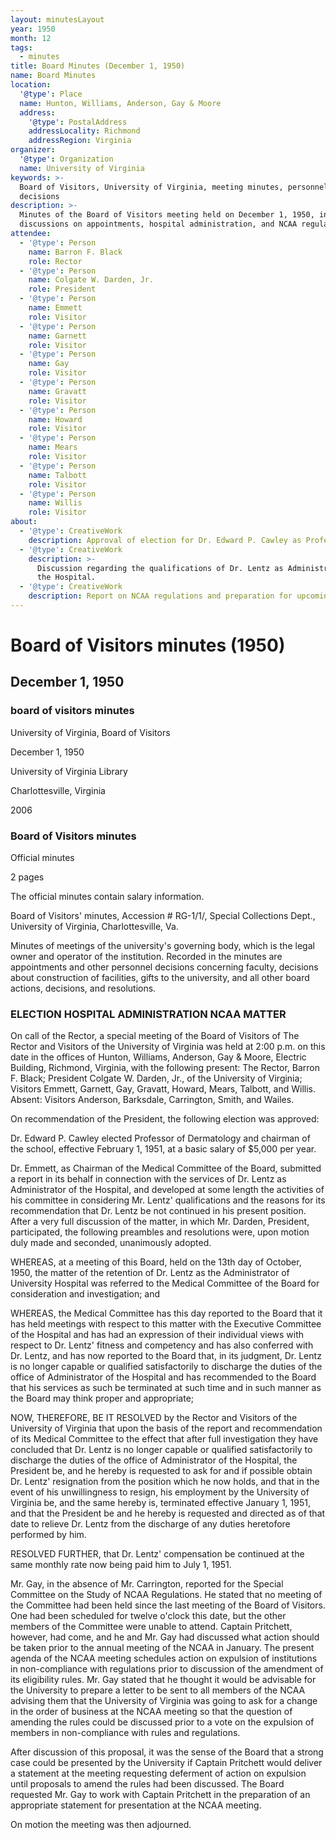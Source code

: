 ```yaml
---
layout: minutesLayout
year: 1950
month: 12
tags:
  - minutes
title: Board Minutes (December 1, 1950)
name: Board Minutes
location:
  '@type': Place
  name: Hunton, Williams, Anderson, Gay & Moore
  address:
    '@type': PostalAddress
    addressLocality: Richmond
    addressRegion: Virginia
organizer:
  '@type': Organization
  name: University of Virginia
keywords: >-
  Board of Visitors, University of Virginia, meeting minutes, personnel
  decisions
description: >-
  Minutes of the Board of Visitors meeting held on December 1, 1950, including
  discussions on appointments, hospital administration, and NCAA regulations.
attendee:
  - '@type': Person
    name: Barron F. Black
    role: Rector
  - '@type': Person
    name: Colgate W. Darden, Jr.
    role: President
  - '@type': Person
    name: Emmett
    role: Visitor
  - '@type': Person
    name: Garnett
    role: Visitor
  - '@type': Person
    name: Gay
    role: Visitor
  - '@type': Person
    name: Gravatt
    role: Visitor
  - '@type': Person
    name: Howard
    role: Visitor
  - '@type': Person
    name: Mears
    role: Visitor
  - '@type': Person
    name: Talbott
    role: Visitor
  - '@type': Person
    name: Willis
    role: Visitor
about:
  - '@type': CreativeWork
    description: Approval of election for Dr. Edward P. Cawley as Professor of Dermatology.
  - '@type': CreativeWork
    description: >-
      Discussion regarding the qualifications of Dr. Lentz as Administrator of
      the Hospital.
  - '@type': CreativeWork
    description: Report on NCAA regulations and preparation for upcoming meetings.
---
```


<!-- altadded -->
<!-- altadded -->

<!-- llmmeta -->



<!-- llmformatted -->

# Board of Visitors minutes (1950)

## December 1, 1950

### board of visitors minutes

University of Virginia, Board of Visitors

December 1, 1950

University of Virginia Library

Charlottesville, Virginia

2006

### Board of Visitors minutes

Official minutes

2 pages

The official minutes contain salary information.

Board of Visitors' minutes, Accession # RG-1/1/, Special Collections Dept., University of Virginia, Charlottesville, Va.

Minutes of meetings of the university's governing body, which is the legal owner and operator of the institution. Recorded in the minutes are appointments and other personnel decisions concerning faculty, decisions about construction of facilities, gifts to the university, and all other board actions, decisions, and resolutions.

### ELECTION HOSPITAL ADMINISTRATION NCAA MATTER

On call of the Rector, a special meeting of the Board of Visitors of The Rector and Visitors of the University of Virginia was held at 2:00 p.m. on this date in the offices of Hunton, Williams, Anderson, Gay & Moore, Electric Building, Richmond, Virginia, with the following present: The Rector, Barron F. Black; President Colgate W. Darden, Jr., of the University of Virginia; Visitors Emmett, Garnett, Gay, Gravatt, Howard, Mears, Talbott, and Willis. Absent: Visitors Anderson, Barksdale, Carrington, Smith, and Wailes.

On recommendation of the President, the following election was approved:

Dr. Edward P. Cawley elected Professor of Dermatology and chairman of the school, effective February 1, 1951, at a basic salary of $5,000 per year.

Dr. Emmett, as Chairman of the Medical Committee of the Board, submitted a report in its behalf in connection with the services of Dr. Lentz as Administrator of the Hospital, and developed at some length the activities of his committee in considering Mr. Lentz' qualifications and the reasons for its recommendation that Dr. Lentz be not continued in his present position. After a very full discussion of the matter, in which Mr. Darden, President, participated, the following preambles and resolutions were, upon motion duly made and seconded, unanimously adopted.

WHEREAS, at a meeting of this Board, held on the 13th day of October, 1950, the matter of the retention of Dr. Lentz as the Administrator of University Hospital was referred to the Medical Committee of the Board for consideration and investigation; and

WHEREAS, the Medical Committee has this day reported to the Board that it has held meetings with respect to this matter with the Executive Committee of the Hospital and has had an expression of their individual views with respect to Dr. Lentz' fitness and competency and has also conferred with Dr. Lentz, and has now reported to the Board that, in its judgment, Dr. Lentz is no longer capable or qualified satisfactorily to discharge the duties of the office of Administrator of the Hospital and has recommended to the Board that his services as such be terminated at such time and in such manner as the Board may think proper and appropriate;

NOW, THEREFORE, BE IT RESOLVED by the Rector and Visitors of the University of Virginia that upon the basis of the report and recommendation of its Medical Committee to the effect that after full investigation they have concluded that Dr. Lentz is no longer capable or qualified satisfactorily to discharge the duties of the office of Administrator of the Hospital, the President be, and he hereby is requested to ask for and if possible obtain Dr. Lentz' resignation from the position which he now holds, and that in the event of his unwillingness to resign, his employment by the University of Virginia be, and the same hereby is, terminated effective January 1, 1951, and that the President be and he hereby is requested and directed as of that date to relieve Dr. Lentz from the discharge of any duties heretofore performed by him.

RESOLVED FURTHER, that Dr. Lentz' compensation be continued at the same monthly rate now being paid him to July 1, 1951.

Mr. Gay, in the absence of Mr. Carrington, reported for the Special Committee on the Study of NCAA Regulations. He stated that no meeting of the Committee had been held since the last meeting of the Board of Visitors. One had been scheduled for twelve o'clock this date, but the other members of the Committee were unable to attend. Captain Pritchett, however, had come, and he and Mr. Gay had discussed what action should be taken prior to the annual meeting of the NCAA in January. The present agenda of the NCAA meeting schedules action on expulsion of institutions in non-compliance with regulations prior to discussion of the amendment of its eligibility rules. Mr. Gay stated that he thought it would be advisable for the University to prepare a letter to be sent to all members of the NCAA advising them that the University of Virginia was going to ask for a change in the order of business at the NCAA meeting so that the question of amending the rules could be discussed prior to a vote on the expulsion of members in non-compliance with rules and regulations.

After discussion of this proposal, it was the sense of the Board that a strong case could be presented by the University if Captain Pritchett would deliver a statement at the meeting requesting deferment of action on expulsion until proposals to amend the rules had been discussed. The Board requested Mr. Gay to work with Captain Pritchett in the preparation of an appropriate statement for presentation at the NCAA meeting.

On motion the meeting was then adjourned.
